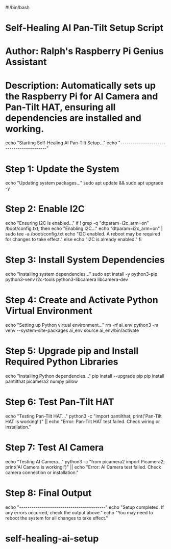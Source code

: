 #!/bin/bash

# Self-Healing AI Pan-Tilt Setup Script
# Author: Ralph's Raspberry Pi Genius Assistant
# Description: Automatically sets up the Raspberry Pi for AI Camera and Pan-Tilt HAT, ensuring all dependencies are installed and working.

echo "Starting Self-Healing AI Pan-Tilt Setup..."
echo "------------------------------------------"

# Step 1: Update the System
echo "Updating system packages..."
sudo apt update && sudo apt upgrade -y

# Step 2: Enable I2C
echo "Ensuring I2C is enabled..."
if ! grep -q "dtparam=i2c_arm=on" /boot/config.txt; then
  echo "Enabling I2C..."
  echo "dtparam=i2c_arm=on" | sudo tee -a /boot/config.txt
  echo "I2C enabled. A reboot may be required for changes to take effect."
else
  echo "I2C is already enabled."
fi

# Step 3: Install System Dependencies
echo "Installing system dependencies..."
sudo apt install -y python3-pip python3-venv i2c-tools python3-libcamera libcamera-dev

# Step 4: Create and Activate Python Virtual Environment
echo "Setting up Python virtual environment..."
rm -rf ai_env
python3 -m venv --system-site-packages ai_env
source ai_env/bin/activate

# Step 5: Upgrade pip and Install Required Python Libraries
echo "Installing Python dependencies..."
pip install --upgrade pip
pip install pantilthat picamera2 numpy pillow

# Step 6: Test Pan-Tilt HAT
echo "Testing Pan-Tilt HAT..."
python3 -c "import pantilthat; print('Pan-Tilt HAT is working!')" || echo "Error: Pan-Tilt HAT test failed. Check wiring or installation."

# Step 7: Test AI Camera
echo "Testing AI Camera..."
python3 -c "from picamera2 import Picamera2; print('AI Camera is working!')" || echo "Error: AI Camera test failed. Check camera connection or installation."

# Step 8: Final Output
echo "------------------------------------------"
echo "Setup completed. If any errors occurred, check the output above."
echo "You may need to reboot the system for all changes to take effect."
# self-healing-ai-setup
